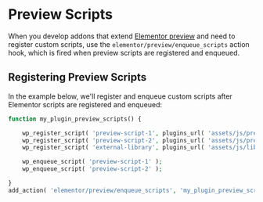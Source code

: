 # Preview Scripts

<Badge type="tip" vertical="top" text="Elementor Core" /> <Badge type="warning" vertical="top" text="Intermediate" />

When you develop addons that extend [Elementor preview](/editor/elementor-preview) and need to register custom scripts, use the `elementor/preview/enqueue_scripts` action hook, which is fired when preview scripts are registered and enqueued.

## Registering Preview Scripts

In the example below, we'll register and enqueue custom scripts after Elementor scripts are registered and enqueued:

```php {11}
function my_plugin_preview_scripts() {

	wp_register_script( 'preview-script-1', plugins_url( 'assets/js/preview-script-1.js', __FILE__ ) );
	wp_register_script( 'preview-script-2', plugins_url( 'assets/js/preview-script-2.js', __FILE__ ), [ 'external-library' ] );
	wp_register_script( 'external-library', plugins_url( 'assets/js/libs/external-library.js', __FILE__ ) );

	wp_enqueue_script( 'preview-script-1' );
	wp_enqueue_script( 'preview-script-2' );

}
add_action( 'elementor/preview/enqueue_scripts', 'my_plugin_preview_scripts' );
```
